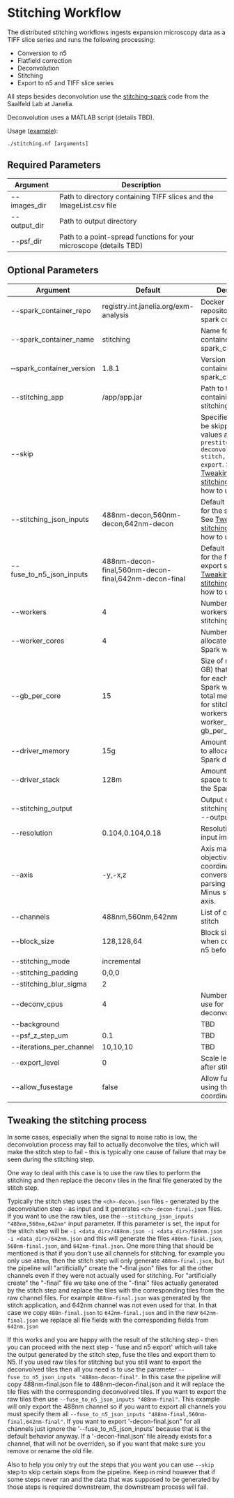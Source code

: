 # Stitching Workflow

The distributed stitching workflows ingests expansion microscopy data as a TIFF slice series and runs the following processing:
- Conversion to n5
- Flatfield correction
- Deconvolution
- Stitching
- Export to n5 and TIFF slice series

All steps besides deconvolution use the [stitching-spark](https://github.com/saalfeldlab/stitching-spark) code from the Saalfeld Lab at Janelia. 

Deconvolution uses a MATLAB script (details TBD). 

Usage ([example](../examples/stitching.sh)):

    ./stitching.nf [arguments]

## Required Parameters

| Argument   | Description                                                                           |
|------------|---------------------------------------------------------------------------------------|
| --images_dir | Path to directory containing TIFF slices and the ImageList.csv file |
| --output_dir | Path to output directory | 
| --psf_dir | Path to a point-spread functions for your microscope (details TBD) |

## Optional Parameters

| Argument   | Default | Description                                                                           |
|------------|---------|---------------------------------------------------------------------------------------|
| --spark_container_repo | registry.int.janelia.org/exm-analysis | Docker registry and repository for the spark container |
| --spark_container_name | stitching | Name for the container in the spark_container_repo | 
| &#x2011;&#x2011;spark_container_version | 1.8.1 | Version for the container in the spark_container_repo |
| --stitching_app | /app/app.jar | Path to the JAR file containing the stitching application. |
| --skip | | Specifies the steps to be skipped. The valid values are:  `prestitching, deconvolution, stitch, fuse, tiff-export`. See  [Tweaking the stitching process](#tweaking-the-stitching-process) how to use this |
| --stitching_json_inputs | 488nm-decon,560nm-decon,642nm-decon | Default JSON inputs for the stich step. See  [Tweaking the stitching process](#tweaking-the-stitching-process) how to use this. |
| --fuse_to_n5_json_inputs | 488nm-decon-final,560nm-decon-final,642nm-decon-final | Default JSON inputs for the fuse and export step. See  [Tweaking the stitching process](#tweaking-the-stitching-process) how to use this |
| --workers | 4 | Number of Spark workers to use for stitching |
| --worker_cores | 4 | Number of cores allocated to each Spark worker |
| --gb_per_core | 15 | Size of memory (in GB) that is allocated for each core of a Spark worker. The total memory usage for stitching will be workers * worker_cores * gb_per_core. | 
| --driver_memory | 15g | Amount of memory to allocate for the Spark driver |
| --driver_stack | 128m | Amount of stack space to allocate for the Spark driver |
| --stitching_output | | Output directory for stitching (relative to --output_dir) |
| --resolution | 0.104,0.104,0.18 | Resolution of the input imagery |
| --axis | -y,-x,z | Axis mapping for objective to pixel coordinates conversion when parsing metadata. Minus sign flips the axis. |
| --channels | 488nm,560nm,642nm | List of channels to stitch |
| --block_size | 128,128,64 | Block size to use when converting to n5 before stitching |
| --stitching_mode | incremental | |
| --stitching_padding | 0,0,0 | |
| --stitching_blur_sigma | 2 | |
| --deconv_cpus | 4 | Number of CPUs to use for deconvolution |
| --background | | TBD |
| --psf_z_step_um | 0.1 | TBD |
| --iterations_per_channel | 10,10,10 | TBD |
| --export_level | 0 | Scale level to export after stitching |
| --allow_fusestage | false | Allow fusing tiles using their stage coordinates |


## Tweaking the stitching process

In some cases, especially when the signal to noise ratio is low, the deconvolution process may fail to actually deconvolve the tiles, which will make the stitch step to fail - this is typically one cause of failure that may be seen during the stitching step.

One way to deal with this case is to use the raw tiles to perform the stitching and then replace the deconv tiles in the final file generated by the stitch step.

Typically the stitch step uses the `<ch>-decon.json` files - generated by the deconvolution step - as input and it generates `<ch>-decon-final.json` files. If you want to use the raw tiles, use the `--stitching_json_inputs "488nm,560nm,642nm"` input parameter. If this parameter is set, the input for the stitch step will be `-i <data_dir>/488nm.json -i <data_dir>/560nm.json -i <data_dir>/642nm.json` and this will generate the files `480nm-final.json`, `560nm-final.json`, and `642nm-final.json`. One more thing that should be mentioned is that if you don't use all channels for stitching, for example you only use `488nm`, then the stitch step will only generate `488nm-final.json`, but the pipeline will "artificially" create the "-final.json" files for all the other channels even if they were not actually used for stitching. For "artificially create" the "-final" file we take one of the "-final" files actually generated by the stitch step and replace the tiles with the corresponding tiles from the raw channel files. For example `488nm-final.json` was generated by the stitch application, and 642nm channel was not even used for that. In that case we copy `488n-final.json` to `642nm-final.json` and in the new `642nm-final.json` we replace all file fields with the corresponding fields from `642nm.json` 

If this works and you are happy with the result of the stitching step - then you can proceed with the next step - 'fuse and n5 export' which will take the output generated by the stitch step, fuse the tiles and export them to N5. If you used raw tiles for stitching but you still want to export the deconvolved tiles then all you need is to use the parameter `--fuse_to_n5_json_inputs "488nm-decon-final"`. In this case the pipeline will copy 488nm-final.json file to 488nm-decon-final.json and it will replace the tile files with the corrresponding deconvolved tiles. If you want to export the raw tiles then use `--fuse_to_n5_json_inputs "488nm-final"`. This example will only export the 488nm channel so if you want to export all channels you must specify them all `--fuse_to_n5_json_inputs "488nm-final,560nm-final,642nm-final"`. If you want to export '-decon-final.json" for all channels just ignore the '--fuse_to_n5_json_inputs' because that is the default behavior anyway. If a '-decon-final.json' file already exists for a channel, that will not be overriden, so if you want that make sure you remove or rename the old file.

Also to help you only try out the steps that you want you can use `--skip` step to skip certain steps from the pipeline. Keep in mind however that if some steps never ran and the data that was supposed to be generated by those steps is required downstream, the downstream process will fail.